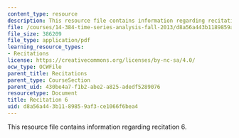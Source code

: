 ```yaml
---
content_type: resource
description: This resource file contains information regarding recitation 6.
file: /courses/14-384-time-series-analysis-fall-2013/d8a56a443b1189859af3ce1066f6bea4_MIT14_384F13_rec6.pdf
file_size: 386209
file_type: application/pdf
learning_resource_types:
- Recitations
license: https://creativecommons.org/licenses/by-nc-sa/4.0/
ocw_type: OCWFile
parent_title: Recitations
parent_type: CourseSection
parent_uid: 430be4a7-f1b2-abe2-a825-adedf5289076
resourcetype: Document
title: Recitation 6
uid: d8a56a44-3b11-8985-9af3-ce1066f6bea4
---
```

This resource file contains information regarding recitation 6.